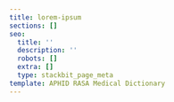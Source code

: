 ```yaml
---
title: lorem-ipsum
sections: []
seo:
  title: ''
  description: ''
  robots: []
  extra: []
  type: stackbit_page_meta
template: APHID RASA Medical Dictionary
---
```


